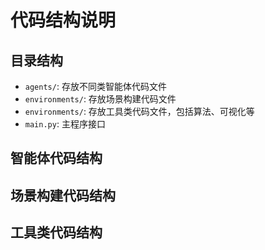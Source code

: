# 代码结构说明

## 目录结构

- `agents/`: 存放不同类智能体代码文件
- `environments/`: 存放场景构建代码文件
- `environments/`: 存放工具类代码文件，包括算法、可视化等
- `main.py`: 主程序接口

## 智能体代码结构

## 场景构建代码结构

## 工具类代码结构